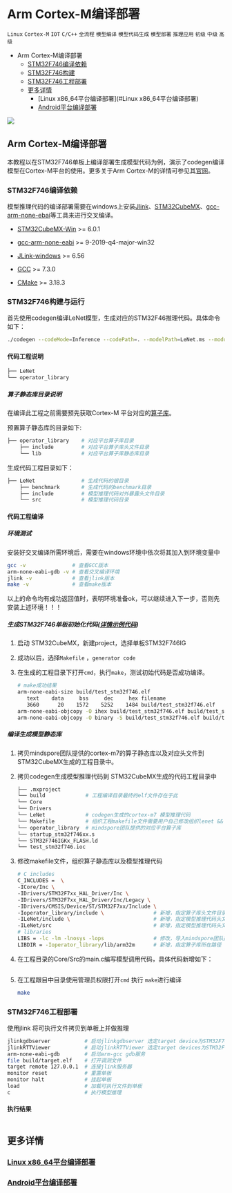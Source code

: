 # Arm Cortex-M编译部署

 `Linux` `Cortex-M`  `IOT` `C/C++` `全流程` `模型编译` `模型代码生成` `模型部署` `推理应用` `初级` `中级` `高级`

<!-- TOC -->

- Arm Cortex-M编译部署
    - [STM32F746编译依赖](#STM32F746编译依赖)
    - [STM32F746构建](#STM32F746构建)
    - [STM32F746工程部署](#STM32F746工程部署)
    - [更多详情](#更多详情)
        - [Linux x86_64平台编译部署](#Linux x86_64平台编译部署)
        - [Android平台编译部署](#STM32746平台编译部署)

<!-- /TOC -->
<a href="https://gitee.com/mindspore/docs/blob/master/tutorials/lite/source_zh_cn/quick_start/quick_start.md" target="_blank"><img src="../_static/logo_source.png"></a>

## Arm Cortex-M编译部署

本教程以在STM32F746单板上编译部署生成模型代码为例，演示了codegen编译模型在Cortex-M平台的使用。更多关于Arm Cortex-M的详情可参见其[官网](https://developer.arm.com/ip-products/processors/cortex-m)。

### STM32F746编译依赖

模型推理代码的编译部署需要在windows上安装[Jlink]((https://www.segger.com/))、[STM32CubeMX](https://www.st.com/content/st_com/en.html)、[gcc-arm-none-ebai](https://developer.arm.com/tools-and-software/open-source-software/developer-tools/gnu-toolchain/gnu-rm)等工具来进行交叉编译。

- [STM32CubeMX-Win](https://www.st.com/content/ccc/resource/technical/software/sw_development_suite/group0/0b/05/f0/25/c7/2b/42/9d/stm32cubemx_v6-1-1/files/stm32cubemx_v6-1-1.zip/jcr:content/translations/en.stm32cubemx_v6-1-1.zip) >= 6.0.1

- [gcc-arm-none-eabi](https://developer.arm.com/tools-and-software/open-source-software/developer-tools/gnu-toolchain/gnu-rm/downloads)  >= 9-2019-q4-major-win32

- [JLink-windows](https://www.segger.com/downloads/jlink/) >= 6.56
- [GCC](https://gcc.gnu.org/releases.html) >= 7.3.0
- [CMake](https://cmake.org/download/) >= 3.18.3

### STM32F746构建与运行

首先使用codegen编译LeNet模型，生成对应的STM32F46推理代码。具体命令如下：

```bash
./codegen --codeMode=Inference --codePath=. --modelPath=LeNet.ms --moduleName=LeNet --target=ARM32M
```

#### 代码工程说明

```bash
├── LeNet
└── operator_library
```

##### 算子静态库目录说明

在编译此工程之前需要预先获取Cortex-M 平台对应的[算子库]()。

预置算子静态库的目录如下:

```bash
├── operator_library    # 对应平台算子库目录
    ├── include         # 对应平台算子库头文件目录
    └── lib             # 对应平台算子库静态库目录
```

生成代码工程目录如下：

```bash
├── LeNet               # 生成代码的根目录
    ├── benchmark       # 生成代码的benchmark目录
    ├── include         # 模型推理代码对外暴露头文件目录
    └── src             # 模型推理代码目录
```

#### 代码工程编译

##### 环境测试

安装好交叉编译所需环境后，需要在windows环境中依次将其加入到环境变量中

```bash
gcc -v               # 查看GCC版本
arm-none-eabi-gdb -v # 查看交叉编译环境
jlink -v             # 查看jlink版本
make -v              # 查看make版本
```

以上的命令均有成功返回值时，表明环境准备ok，可以继续进入下一步，否则先安装上述环境！！！

##### 生成STM32F746单板初始化代码([详情示例代码]())

1. 启动 STM32CubeMX，新建project，选择单板STM32F746IG

2. 成功以后，选择`Makefile` ，`generator code`

3. 在生成的工程目录下打开`cmd`，执行`make`，测试初始代码是否成功编译。

   ```bash
   # make成功结果
   arm-none-eabi-size build/test_stm32f746.elf
      text    data     bss     dec     hex filename
      3660      20    1572    5252    1484 build/test_stm32f746.elf
   arm-none-eabi-objcopy -O ihex build/test_stm32f746.elf build/test_stm32f746.hex
   arm-none-eabi-objcopy -O binary -S build/test_stm32f746.elf build/test_stm32f746.bin
   ```

##### 编译生成模型静态库

1. 拷贝mindspore团队提供的cortex-m7的算子静态库以及对应头文件到STM32CubeMX生成的工程目录中。

2. 拷贝codegen生成模型推理代码到 STM32CubeMX生成的代码工程目录中

   ```bash
   ├── .mxproject
   └── build             # 工程编译目录最终的elf文件存在于此
   └── Core
   └── Drivers
   └── LeNet             # codegen生成的cortex-m7 模型推理代码
   └── Makefile          # 组织工程makefile文件需要用户自己修改组织lenet && operator_library到工程目录中
   └── operator_library  # mindspore团队提供的对应平台算子库
   └── startup_stm32f746xx.s
   └── STM32F746IGKx_FLASH.ld
   └── test_stm32f746.ioc
   ```

3. 修改makefile文件，组织算子静态库以及模型推理代码

   ```bash
   # C includes
   C_INCLUDES =  \
   -ICore/Inc \
   -IDrivers/STM32F7xx_HAL_Driver/Inc \
   -IDrivers/STM32F7xx_HAL_Driver/Inc/Legacy \
   -IDrivers/CMSIS/Device/ST/STM32F7xx/Include \
   -Ioperator_library/include \                # 新增，指定算子库头文件目录
   -ILeNet/include \                           # 新增，指定模型推理代码头文件
   -ILeNet/src                                 # 新增，指定模型推理代码头文件
   # libraries
   LIBS = -lc -lm -lnosys -lops                # 修改，导入mindspore团队提供算子库
   LIBDIR = -Ioperator_library/lib/arm32m      # 新增，指定算子库所在路径
   ```

4. 在工程目录的Core/Src的main.c编写模型调用代码，具体代码新增如下：

   ```cpp
   ```

5. 在工程跟目中目录使用管理员权限打开`cmd` 执行 `make`进行编译

   ```bash
   make
   ```

### STM32F746工程部署

使用jlink 将可执行文件拷贝到单板上并做推理

```bash
jlinkgdbserver           # 启动jlinkgdbserver 选定target device为STM32F746IG
jlinkRTTViewer           # 启动jlinkRTTViewer 选定target devices为STM32F746IG
arm-none-eabi-gdb        # 启动arm-gcc gdb服务
file build/target.elf    # 打开调测文件
target remote 127.0.0.1  # 连接jlink服务器
monitor reset            # 重置单板
monitor halt             # 挂起单板
load                     # 加载可执行文件到单板
c                        # 执行模型推理
```

#### 执行结果

```bash
```

## 更多详情

### [Linux x86_64平台编译部署]()

### [Android平台编译部署]()

